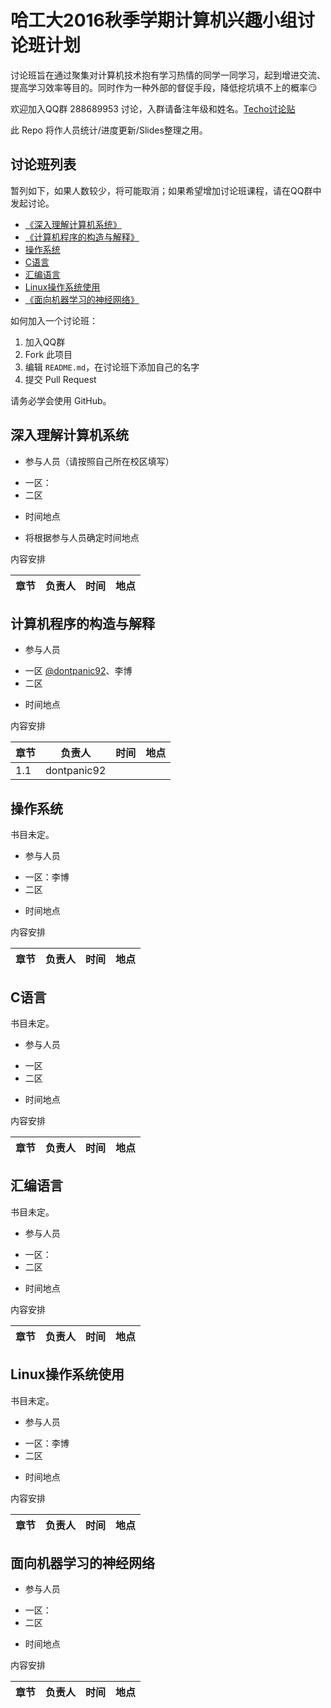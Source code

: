 # 哈工大2016秋季学期计算机兴趣小组讨论班计划

讨论班旨在通过聚集对计算机技术抱有学习热情的同学一同学习，起到增进交流、提高学习效率等目的。同时作为一种外部的督促手段，降低挖坑填不上的概率:smirk:

欢迎加入QQ群 288689953 讨论，入群请备注年级和姓名。[Techo讨论贴](https://techo.io/topic/121/) 

此 Repo 将作人员统计/进度更新/Slides整理之用。

## 讨论班列表

暂列如下，如果人数较少，将可能取消；如果希望增加讨论班课程，请在QQ群中发起讨论。

- [《深入理解计算机系统》](#csapp)
- [《计算机程序的构造与解释》](#sicp)
- [操作系统](#operating-system)
- [C语言](#tcpl)
- [汇编语言](#assembly-lang)
- [Linux操作系统使用](#using-linux)
- [《面向机器学习的神经网络》](#deeplearning)


如何加入一个讨论班：

1. 加入QQ群
2. Fork 此项目
3. 编辑 `README.md`，在讨论班下添加自己的名字
4. 提交 Pull Request

请务必学会使用 GitHub。

<h2 id="csapp">深入理解计算机系统</h2>

- 参与人员（请按照自己所在校区填写）
 + 一区：
 + 二区

- 时间地点
 + 将根据参与人员确定时间地点

内容安排

| 章节          | 负责人        | 时间 | 地点 |
| ------------- |---------------|------|------|


<h2 id="sicp">计算机程序的构造与解释</h2>

- 参与人员
 + 一区 [@dontpanic92](https://github.com/dontpanic92)、李博
 + 二区

- 时间地点

内容安排

| 章节          | 负责人        | 时间 | 地点 |
| ------------- |---------------|------|------|
|1.1            |dontpanic92    |      |      |

<h2 id="operating-system">操作系统</h2>

书目未定。

- 参与人员
 + 一区：李博
 + 二区

- 时间地点

内容安排

| 章节          | 负责人        | 时间 | 地点 |
| ------------- |---------------|------|------|

<h2 id="tcpl">C语言</h2>

书目未定。

- 参与人员
 + 一区
 + 二区

- 时间地点

内容安排

| 章节          | 负责人        | 时间 | 地点 |
| ------------- |---------------|------|------|

<h2 id="assembly-lang">汇编语言</h2>

书目未定。

- 参与人员
 + 一区：
 + 二区

- 时间地点

内容安排

| 章节          | 负责人        | 时间 | 地点 |
| ------------- |---------------|------|------|

<h2 id="using-linux">Linux操作系统使用</h2>

书目未定。

- 参与人员
 + 一区：李博
 + 二区

- 时间地点

内容安排

| 章节          | 负责人        | 时间 | 地点 |
| ------------- |---------------|------|------|

<h2 id="deeplearning">面向机器学习的神经网络</h2>

- 参与人员
 + 一区：
 + 二区

- 时间地点

内容安排

| 章节          | 负责人        | 时间 | 地点 |
| ------------- |---------------|------|------|
